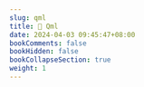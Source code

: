 ```yaml
---
slug: qml
title: 🔖 Qml
date: 2024-04-03 09:45:47+08:00
bookComments: false
bookHidden: false
bookCollapseSection: true
weight: 1
---
```

